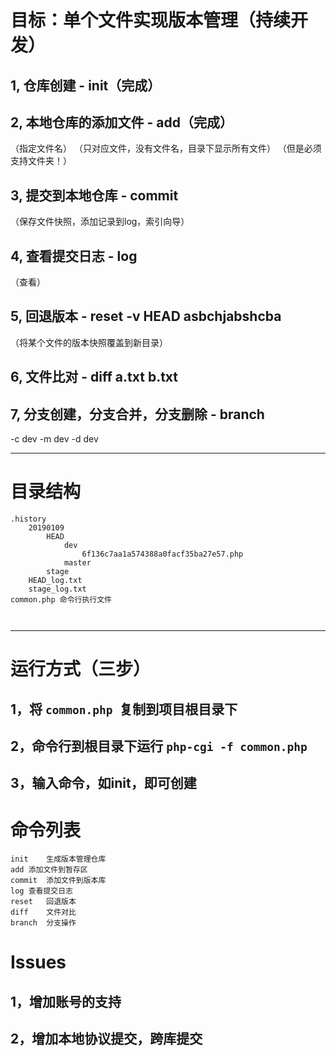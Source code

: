 # 目标：单个文件实现版本管理（持续开发）

## 1, 仓库创建 - init（完成）

## 2, 本地仓库的添加文件 - add（完成）
（指定文件名）
（只对应文件，没有文件名，目录下显示所有文件）
（但是必须支持文件夹！）

##  3, 提交到本地仓库 - commit
（保存文件快照，添加记录到log，索引向导）

## 4, 查看提交日志 - log
（查看）

## 5, 回退版本 - reset -v HEAD asbchjabshcba
（将某个文件的版本快照覆盖到新目录）

## 6, 文件比对 - diff a.txt b.txt

## 7, 分支创建，分支合并，分支删除 - branch 
-c dev 
-m dev
-d dev

------------


# 目录结构
```
.history
	20190109
		HEAD
			dev
				6f136c7aa1a574388a0facf35ba27e57.php
			master
		stage
	HEAD_log.txt
	stage_log.txt
common.php 命令行执行文件
	
	
```
------------
# 运行方式（三步）
## 1，将 `common.php `复制到项目根目录下
## 2，命令行到根目录下运行 `php-cgi -f common.php`
## 3，输入命令，如init，即可创建

# 命令列表
```
init	生成版本管理仓库
add	添加文件到暂存区
commit	添加文件到版本库
log	查看提交日志
reset	回退版本
diff	文件对比
branch	分支操作
```

# Issues
## 1，增加账号的支持
## 2，增加本地协议提交，跨库提交





